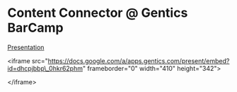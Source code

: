 # Content Connector @ Gentics BarCamp #

[Presentation](http://docs.google.com/EmbedSlideshow?docid=dhcpjbbp_0hkr62phm)



&lt;iframe src="https://docs.google.com/a/apps.gentics.com/present/embed?id=dhcpjbbp\_0hkr62phm" frameborder="0" width="410" height="342"&gt;



&lt;/iframe&gt;

